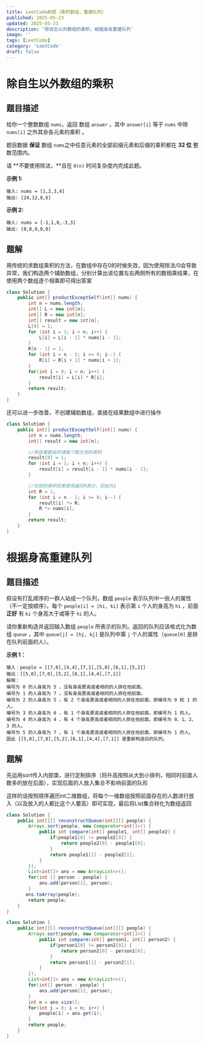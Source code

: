 ```yaml
---
title: LeetCode刷题（乘积数组，重建队列）
published: 2025-05-23
updated: 2025-05-23
description: '除自生以外数组的乘积，根据身高重建队列'
image: ''
tags: [LeetCode]
category: 'LeetCode'
draft: false 
---
```


# 除自生以外数组的乘积

## 题目描述

给你一个整数数组 `nums`，返回 数组 `answer` ，其中 `answer[i]` 等于 `nums` 中除 `nums[i]` 之外其余各元素的乘积 。

题目数据 **保证** 数组 `nums`之中任意元素的全部前缀元素和后缀的乘积都在 **32 位** 整数范围内。

请 **不要使用除法，**且在 `O(n)` 时间复杂度内完成此题。

**示例 1:**

```
输入: nums = [1,2,3,4]
输出: [24,12,8,6]
```

**示例 2:**

```
输入: nums = [-1,1,0,-3,3]
输出: [0,0,9,0,0]
```



## 题解

用传统的求数组乘积的方法，在数组中存在0的时候失效，因为使用除法/0会导致异常，我们构造两个辅助数组，分别计算出该位置左右两侧所有的数相乘结果，在使用两个数组逐个相乘即可得出答案

```java
class Solution {
    public int[] productExceptSelf(int[] nums) {
        int n = nums.length;
        int[] L = new int[n];
        int[] R = new int[n];
        int[] result = new int[n];
        L[0] = 1;
        for (int i = 1; i < n; i++) {
            L[i] = L[i - 1] * nums[i - 1];
        }
        R[n - 1] = 1;
        for (int i = n - 2; i >= 0; i--) {
            R[i] = R[i + 1] * nums[i + 1]; 
        }
        for(int i = 0; i < n; i++) {
            result[i] = L[i] * R[i];
        }
        return result;
    }
}
```

还可以进一步改善，不创建辅助数组，直接在结果数组中进行操作

```java
class Solution {
    public int[] productExceptSelf(int[] nums) {
        int n = nums.length;
        int[] result = new int[n];

        //用结果数组存储每个数左侧的乘积
        result[0] = 1; 
        for (int i = 1; i < n; i++) {
            result[i] = result[i - 1] * nums[i - 1];
        }

        //右侧的乘积结果使用遍历R表示，初始为1
        int R = 1;
        for (int i = n - 1; i >= 0; i--) {
            result[i] *= R;
            R *= nums[i];
        }
        return result;
    }
}
```



# 根据身高重建队列

## 题目描述

假设有打乱顺序的一群人站成一个队列，数组 `people` 表示队列中一些人的属性（不一定按顺序）。每个 `people[i] = [hi, ki]` 表示第 `i` 个人的身高为 `hi` ，前面 **正好** 有 `ki` 个身高大于或等于 `hi` 的人。

请你重新构造并返回输入数组 `people` 所表示的队列。返回的队列应该格式化为数组 `queue` ，其中 `queue[j] = [hj, kj]` 是队列中第 `j` 个人的属性（`queue[0]` 是排在队列前面的人）。

**示例 1：**

```
输入：people = [[7,0],[4,4],[7,1],[5,0],[6,1],[5,2]]
输出：[[5,0],[7,0],[5,2],[6,1],[4,4],[7,1]]
解释：
编号为 0 的人身高为 5 ，没有身高更高或者相同的人排在他前面。
编号为 1 的人身高为 7 ，没有身高更高或者相同的人排在他前面。
编号为 2 的人身高为 5 ，有 2 个身高更高或者相同的人排在他前面，即编号为 0 和 1 的人。
编号为 3 的人身高为 6 ，有 1 个身高更高或者相同的人排在他前面，即编号为 1 的人。
编号为 4 的人身高为 4 ，有 4 个身高更高或者相同的人排在他前面，即编号为 0、1、2、3 的人。
编号为 5 的人身高为 7 ，有 1 个身高更高或者相同的人排在他前面，即编号为 1 的人。
因此 [[5,0],[7,0],[5,2],[6,1],[4,4],[7,1]] 是重新构造后的队列。
```



## 题解

先运用sort传入内部类，进行定制排序（将升高按照从大到小排列，相同时前面人数多的放在后面），实现后面的人放入集合不影响前面的队形

这样的话按照顺序遍历int二维数组，将每个一维数组按照前面存在的人数进行放入（以及放入的人都比这个人要高）即可实现，最后将List集合转化为数组返回

```java
class Solution {
    public int[][] reconstructQueue(int[][] people) {
        Arrays.sort(people, new Comparator<int[]>() {
            public int compare(int[] people1, int[] people2) {
                if(people1[0] != people2[0]) {
                    return people2[0] - people1[0];
                } 
                return people1[1] - people2[1];
            }
        });
        List<int[]> ans = new ArrayList<>();
        for(int [] person : people) {
            ans.add(person[1], person);
        }
       ans.toArray(people);
        return people;
    }
}
```

```java
class Solution {
    public int[][] reconstructQueue(int[][] people) {
        Arrays.sort(people, new Comparator<int[]>() {
            public int compare(int[] person1, int[] person2) {
                if(person1[0] != person2[0]) {
                    return person2[0] - person1[0];
                }
                return person1[1] - person2[1];
            }
        });
        List<int[]> ans = new ArrayList<>();
        for(int[] person : people) {
            ans.add(person[1], person);
        }
        int n = ans.size();
        for(int i = 0; i < n; i++) {
            people[i] = ans.get(i);
        }
        return people;
    }
}
```

